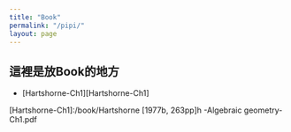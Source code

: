 ```yaml
---
title: "Book"
permalink: "/pipi/"
layout: page
---
```


## 這裡是放Book的地方

+  [Hartshorne-Ch1][Hartshorne-Ch1]


[Hartshorne-Ch1]:/book/Hartshorne [1977b, 263pp]h -Algebraic geometry-Ch1.pdf
